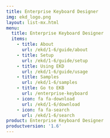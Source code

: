 ```yaml
---
title: Enterprise Keyboard Designer
img: ekd_logo.png
layout: list-mx.html
menu:
  title: Enterprise Keyboard Designer
  items:
    - title: About
      url: /ekd/1-6/guide/about
    - title: Setup
      url: /ekd/1-6/guide/setup
    - title: Using EKD
      url: /ekd/1-6/guide/usage
    - title: Samples
      url: /ekd/1-6/samples
    - title: Go to EKB
      url: /enterprise-keyboard
    - icon: fa fa-download
      url: /ekd/1-6/download
    - icon: fa fa-search
      url: /ekd/1-6/search
product: Enterprise Keyboard Designer
productversion: '1.6'
---
```

